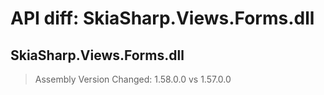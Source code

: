 # API diff: SkiaSharp.Views.Forms.dll

## SkiaSharp.Views.Forms.dll

> Assembly Version Changed: 1.58.0.0 vs 1.57.0.0

